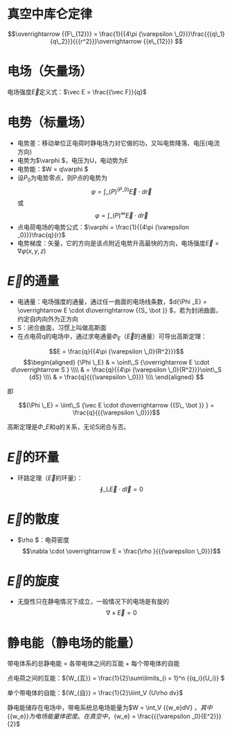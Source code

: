 # 真空中库仑定律

$$\overrightarrow {{F\_{12}}}  = \frac{1}{{4\pi {\varepsilon \_0}}}\frac{{{q\_1}{q\_2}}}{{{r^2}}}\overrightarrow {{e\_{12}}} $$




# 电场（矢量场）

电场强度$\vec E$定义式：$\vec E = \frac{{\vec F}}{q}$




# 电势（标量场）

* 电势差：移动单位正电荷时静电场力对它做的功，又叫电势降落、电压(电流方向)
* 电势为$\varphi $，电压为U，电动势为E
* 电势能：$W = q\varphi $ 
* 设$P_0$为电势零点，则P点的电势为
	$$\varphi  = \int\_{\left( P \right)}^{\left( {{P\_0}} \right)} {\vec E \cdot d\vec r} $$
	或
	$$\varphi  = \int\_{\left( P \right)}^\infty  {\vec E \cdot d\vec r} $$
* 点电荷电场的电势公式：$\varphi  = \frac{1}{{4\pi {\varepsilon _0}}}\frac{q}{r}$
* 电势梯度：矢量，它的方向是该点附近电势升高最快的方向，电场强度$\overrightarrow {{E}} = \nabla \varphi \left( {x,y,z} \right)$




# $\vec E$的通量
* 电通量：电场强度的通量，通过任一曲面的电场线条数，$d{\Phi \_E} = \overrightarrow E  \cdot d\overrightarrow {{S\_ \bot }} $，若为封闭曲面，约定自内向外为正方向
* S：闭合曲面，习惯上叫做高斯面
* 在点电荷q的电场中，通过求电通量${\Phi _E}$（$\vec E$的通量）可导出高斯定理：

$$E = \frac{q}{{4\pi {\varepsilon \_0}{R^2}}}$$
$$\begin{aligned}
  {\Phi \_E} &  = \oint\_S {\overrightarrow E  \cdot d\overrightarrow S }  \\\\ 
   &  = \frac{q}{{4\pi {\varepsilon \_0}{R^2}}}\oint\_S {dS}  \\\\ 
   &  = \frac{q}{{{\varepsilon \_0}}} \\\\ 
\end{aligned} $$

即

$${\Phi \_E} = \iint\_S {\vec E \cdot d\overrightarrow {{S\_ \bot }} } = \frac{q}{{{\varepsilon \_0}}}$$

高斯定理是${\Phi \_E}$和$q$的关系，无论S闭合与否。




# $\vec E$的环量
* 环路定理（$\vec E$的环量）：
$$\oint\_{\text{L}} {\vec E \cdot d\vec l}  = 0$$




# $\vec E$的散度
* $\rho $：电荷密度
$$\nabla  \cdot \overrightarrow E  = \frac{\rho }{{{\varepsilon \_0}}}$$



# $\vec E$的旋度
* 无旋性只在静电情况下成立，一般情况下的电场是有旋的
$$\nabla  \times \overrightarrow E = 0$$





# 静电能（静电场的能量）

带电体系的总静电能 = 各带电体之间的互能 + 每个带电体的自能

点电荷之间的互能：${W_{互}} = \frac{1}{2}\sum\limits_{i = 1}^n {{q_i}{U_i}} $

单个带电体的自能：${W_{自}} = \frac{1}{2}\iiint_V {U\rho dv}$

静电能储存在电场中，带电系统总电场能量为$W = \int_V {{w_e}dV} $，其中${{w_e}}$为电场能量体密度。在真空中，${w_e} = \frac{{{\varepsilon _0}{E^2}}}{2}$












